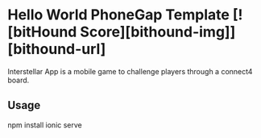 # Hello World PhoneGap Template [![bitHound Score][bithound-img]][bithound-url]

Interstellar App is a mobile game to challenge players through a connect4 board.

## Usage

npm install
ionic serve